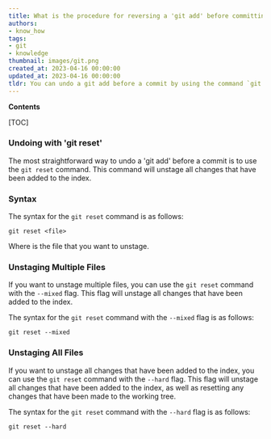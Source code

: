 ```yaml
---
title: What is the procedure for reversing a 'git add' before committing?
authors:
- know_how
tags:
- git
- knowledge
thumbnail: images/git.png
created_at: 2023-04-16 00:00:00
updated_at: 2023-04-16 00:00:00
tldr: You can undo a git add before a commit by using the command `git reset`.
---
```


**Contents**

[TOC]

### Undoing with 'git reset'

The most straightforward way to undo a 'git add' before a commit is to use the `git reset` command. This command will unstage all changes that have been added to the index.

### Syntax

The syntax for the `git reset` command is as follows:

```shell
git reset <file>
```

Where <file> is the file that you want to unstage.

### Unstaging Multiple Files

If you want to unstage multiple files, you can use the `git reset` command with the `--mixed` flag. This flag will unstage all changes that have been added to the index.

The syntax for the `git reset` command with the `--mixed` flag is as follows:

```shell
git reset --mixed
```

### Unstaging All Files

If you want to unstage all changes that have been added to the index, you can use the `git reset` command with the `--hard` flag. This flag will unstage all changes that have been added to the index, as well as resetting any changes that have been made to the working tree.

The syntax for the `git reset` command with the `--hard` flag is as follows:

```shell
git reset --hard
```
